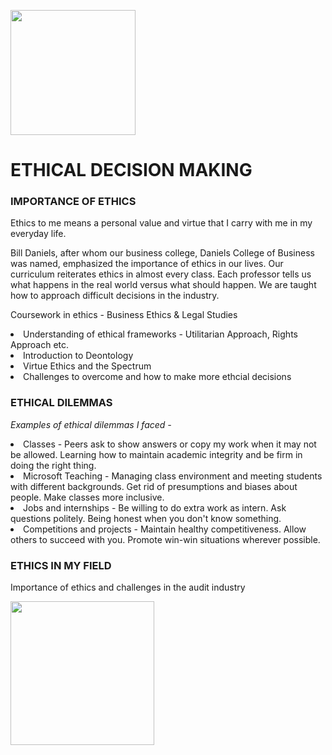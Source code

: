 <a href='https://github.com/Ruchita-Raghu/ruchita-raghu-portfolio#daniels-distinction-portfolio'><img src="https://user-images.githubusercontent.com/116829793/226443427-94c192b2-3c02-4a29-a2a8-e1b26aca6cd7.png" width=200> </a>
# ETHICAL DECISION MAKING

### IMPORTANCE OF ETHICS
<p> Ethics to me means a personal value and virtue that I carry with me in my everyday life. </p>
<p> Bill Daniels, after whom our business college, Daniels College of Business was named, emphasized the importance of ethics in our lives. Our curriculum reiterates ethics in almost every class. Each professor tells us what happens in the real world versus what should happen. We are taught how to approach difficult decisions in the industry. </p>
<p> Coursework in ethics - Business Ethics & Legal Studies </p>
<li> Understanding of ethical frameworks - Utilitarian Approach, Rights Approach etc. </li>
<li> Introduction to Deontology </li>
<li> Virtue Ethics and the Spectrum </li>
<li> Challenges to overcome and how to make more ethcial decisions </li>

### ETHICAL DILEMMAS
<i> Examples of ethical dilemmas I faced - </i>
<li> Classes - Peers ask to show answers or copy my work when it may not be allowed. Learning how to maintain academic integrity and be firm in doing the right thing. </li>
<li> Microsoft Teaching - Managing class environment and meeting students with different backgrounds. Get rid of presumptions and biases about people. Make classes more inclusive. </li>
<li> Jobs and internships - Be willing to do extra work as intern. Ask questions politely. Being honest when you don't know something. </li>
<li> Competitions and projects - Maintain healthy competitiveness. Allow others to succeed with you. Promote win-win situations wherever possible. </li>

### ETHICS IN MY FIELD
<p> Importance of ethics and challenges in the audit industry </p>

<a href='https://github.com/Ruchita-Raghu/ruchita-raghu-portfolio/blob/main/Ethical%20Decision%20Making/Ethical%20Dilemmas%20&%20Decision%20Making.md#ethical-decision-making'> <img src="https://user-images.githubusercontent.com/116829793/226444715-037051b9-7b32-495b-a068-1e3ff700ac62.png" width=230 /> </a>
